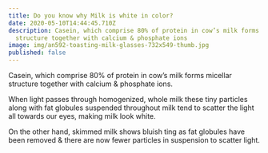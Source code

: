 ```yaml
---
title: Do you know why Milk is white in color?
date: 2020-05-10T14:44:45.710Z
description: Casein, which comprise 80% of protein in cow’s milk forms micellar
  structure together with calcium & phosphate ions
image: img/an592-toasting-milk-glasses-732x549-thumb.jpg
published: false
---
```

Casein, which comprise 80% of protein in cow’s milk forms micellar structure together with calcium & phosphate ions.  

When light passes through homogenized, whole milk  these tiny particles along with fat globules suspended throughout milk tend to scatter the light all towards our eyes, making milk look white. 

On the other hand, skimmed milk shows bluish ting as fat globules have been removed & there are now fewer particles in suspension to scatter light.